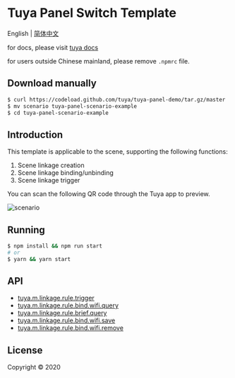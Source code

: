 # Tuya Panel Switch Template

English | [简体中文](./README-zh_CN.md)

for docs, please visit [tuya docs](https://docs.tuya.com)

for users outside Chinese mainland, please remove `.npmrc` file.

## Download manually

```bash
$ curl https://codeload.github.com/tuya/tuya-panel-demo/tar.gz/master | tar -xz --strip=2 tuya-panel-demo-master/examples/scenario
$ mv scenario tuya-panel-scenario-example
$ cd tuya-panel-scenario-example
```

## Introduction

This template is applicable to the scene, supporting the following functions:

1. Scene linkage creation
2. Scene linkage binding/unbinding
3. Scene linkage trigger

You can scan the following QR code through the Tuya app to preview.

![scenario](https://images.tuyacn.com/fe-static/docs/img/68a3f0db-5185-4de6-be4b-34a8a4b7cf4e.png)

## Running

```bash
$ npm install && npm run start
# or
$ yarn && yarn start
```

## API

* [tuya.m.linkage.rule.trigger](https://docs.tuya.com/zh/iot/panel-development/panel-sdk-development/common-sdk-development/scene-related-interface/scene-related-interface?id=K9pemz7l3wz0t)
* [tuya.m.linkage.rule.bind.wifi.query](https://docs.tuya.com/zh/iot/panel-development/panel-sdk-development/common-sdk-development/scene-related-interface/scene-related-interface?id=K9pemz7l3wz0t)
* [tuya.m.linkage.rule.brief.query](https://docs.tuya.com/zh/iot/panel-development/panel-sdk-development/common-sdk-development/scene-related-interface/scene-related-interface?id=K9pemz7l3wz0t)
* [tuya.m.linkage.rule.bind.wifi.save](https://docs.tuya.com/zh/iot/panel-development/panel-sdk-development/common-sdk-development/scene-related-interface/scene-related-interface?id=K9pemz7l3wz0t)
* [tuya.m.linkage.rule.bind.wifi.remove](https://docs.tuya.com/zh/iot/panel-development/panel-sdk-development/common-sdk-development/scene-related-interface/scene-related-interface?id=K9pemz7l3wz0t)

## License

Copyright © 2020
